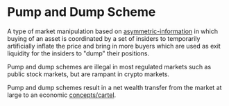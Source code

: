 # Pump and Dump Scheme

A type of market manipulation based on [asymmetric-information](concepts/asymmetric-information.md) in which buying of an asset is coordinated by a set of insiders to temporarily artificially inflate the price and bring in more buyers which are used as exit liquidity for the insiders to "dump" their positions.

Pump and dump schemes are illegal in most regulated markets such as public stock markets, but are rampant in crypto markets.

Pump and dump schemes result in a net wealth transfer from the market at large to an economic [concepts/cartel](concepts/cartel.md).
